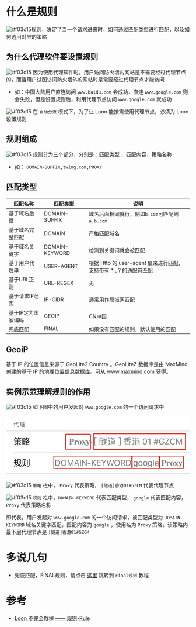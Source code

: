 # 什么是规则

![#f03c15](https://placehold.it/15/f03c15/000000?text=+)规则，决定了当一个请求进来时，如何通过匹配类型进行匹配，以及如何选用对应的策略

## 为什么代理软件要设置规则

![#f03c15](https://placehold.it/15/f03c15/000000?text=+) 因为使用代理软件时，用户访问防火墙内网站是不需要经过代理节点的，而当用户试图访问防火墙外的网站时是需要经过代理节点才能访问

   - 如：中国大陆用户直连访问 `www.baidu.com` 会成功，直连 `www.google.com` 则会失败，但是设置规则后，利用代理节点访问 `www.google.com` 就成功

![#f03c15](https://placehold.it/15/f03c15/000000?text=+) 在 `自动分流` 模式下，为了让 Loon 能按需使用代理节点，必须为 Loon 设置规则

## 规则组成

![#f03c15](https://placehold.it/15/f03c15/000000?text=+) 规则分为三个部分，分别是：匹配类型 ，匹配内容，策略名称

   - 如： `DOMAIN-SUFFIX,twimg.com,PROXY`

## 匹配类型

匹配名称|匹配类型|说明
-|-|-
基于域名后缀|DOMAIN-SUFFIX|域名后面相同就行，例如`b.com`可匹配到`a.b.com`
基于域名完整匹配|DOMAIN|严格匹配域名
基于域名关键字|DOMAIN-KEYWORD|检测到关键词就会被匹配
基于用户代理串|USER-AGENT|根据 Http 的 user-agent 值来进行匹配，支持带有 \* , ? 的通配符匹配
基于URL正则|URL-REGEX|无
基于请求IP范围|IP-CIDR|通常用作局域网匹配
基于IP定为国家编码|GEOIP|CN中国
兜底匹配|FINAL|如果没有匹配的规则，默认使用的匹配

## GeoiP

基于 IP 的位置信息来源于 GeoLite2 Country 。GeoLiteZ 数据库是由 MaxMind 创建的基于 IP 的地理位置信息数据库。可从 www.maxmind.com 获得。 

## 实例示范理解规则的作用

![#f03c15](https://placehold.it/15/f03c15/000000?text=+) 如下图中的用户发起对 `www.google.com` 的一个访问请求中

![image](https://raw.githubusercontent.com/chiupam/tutorial-image/master/Loon/Plus/Ruld_Example.jpg)

![#f03c15](https://placehold.it/15/f03c15/000000?text=+) `策略` 栏中， `Proxy` 代表策略， `[隧道]香港01#GZCM` 代表代理节点

![#f03c15](https://placehold.it/15/f03c15/000000?text=+) `规则` 栏中，`DOMAIN-KEYWORD` 代表匹配类型， `google` 代表匹配内容， `Proxy` 代表策略名称

即代表，用户发起对 `www.google.com` 的一个访问请求，被匹配类型为 `DOMAIN-KEYWORD` 域名关键字匹配，匹配内容为 `google` ，使用名为 `Proxy` 策略，该策略内最下层代理节点是 `[隧道]香港01#GZCM`

# 多说几句

- 兜底匹配，FINAL规则，请点击 [这里](https://github.com/chiupam/tutorial/blob/master/Loon/Plus/Final.md) 跳转到 `Final规则` 教程

# 参考

- [Loon 不完全教程 —— 规则-Rule](https://www.notion.so/2-967c1a07462c43ab88906162bec475a4)
